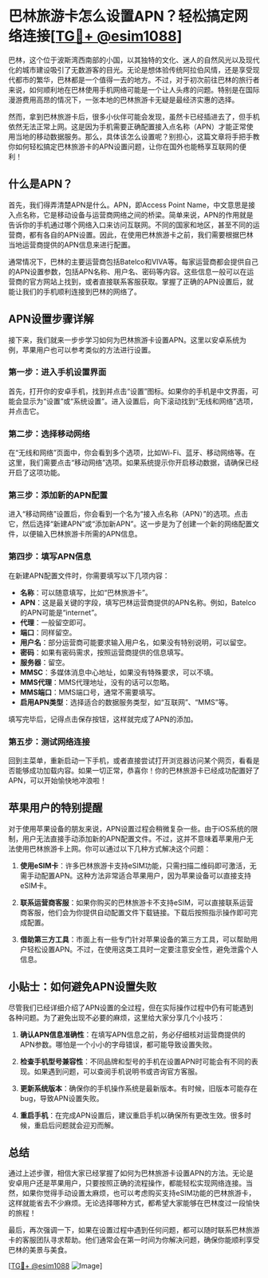 # 巴林旅游卡怎么设置APN？轻松搞定网络连接[[TG💪+ @esim1088](https://t.me/s/esim1088)]

巴林，这个位于波斯湾西南部的小国，以其独特的文化、迷人的自然风光以及现代化的城市建设吸引了无数游客的目光。无论是想体验传统阿拉伯风情，还是享受现代都市的繁华，巴林都是一个值得一去的地方。不过，对于初次前往巴林的旅行者来说，如何顺利地在巴林使用手机网络可能是一个让人头疼的问题。特别是在国际漫游费用高昂的情况下，一张本地的巴林旅游卡无疑是最经济实惠的选择。

然而，拿到巴林旅游卡后，很多小伙伴可能会发现，虽然卡已经插进去了，但手机依然无法正常上网。这是因为手机需要正确配置接入点名称（APN）才能正常使用当地的移动数据服务。那么，具体该怎么设置呢？别担心，这篇文章将手把手教你如何轻松搞定巴林旅游卡的APN设置问题，让你在国外也能畅享互联网的便利！

## 什么是APN？

首先，我们得弄清楚APN是什么。APN，即Access Point Name，中文意思是接入点名称，它是移动设备与运营商网络之间的桥梁。简单来说，APN的作用就是告诉你的手机通过哪个网络入口来访问互联网。不同的国家和地区，甚至不同的运营商，都有各自的APN设置。因此，在使用巴林旅游卡之前，我们需要根据巴林当地运营商提供的APN信息来进行配置。

通常情况下，巴林的主要运营商包括Batelco和VIVA等。每家运营商都会提供自己的APN设置参数，包括APN名称、用户名、密码等内容。这些信息一般可以在运营商的官方网站上找到，或者直接联系客服获取。掌握了正确的APN设置后，就能让我们的手机顺利连接到巴林的网络了。

## APN设置步骤详解

接下来，我们就来一步步学习如何为巴林旅游卡设置APN。这里以安卓系统为例，苹果用户也可以参考类似的方法进行设置。

### 第一步：进入手机设置界面

首先，打开你的安卓手机，找到并点击“设置”图标。如果你的手机是中文界面，可能会显示为“设置”或“系统设置”。进入设置后，向下滚动找到“无线和网络”选项，并点击它。

### 第二步：选择移动网络

在“无线和网络”页面中，你会看到多个选项，比如Wi-Fi、蓝牙、移动网络等。在这里，我们需要点击“移动网络”选项。如果系统提示你开启移动数据，请确保已经开启了这项功能。

### 第三步：添加新的APN配置

进入“移动网络”设置后，你会看到一个名为“接入点名称（APN）”的选项。点击它，然后选择“新建APN”或“添加新APN”。这一步是为了创建一个新的网络配置文件，以便输入巴林旅游卡所需的APN信息。

### 第四步：填写APN信息

在新建APN配置文件时，你需要填写以下几项内容：

- **名称**：可以随意填写，比如“巴林旅游卡”。
- **APN**：这是最关键的字段，填写巴林运营商提供的APN名称。例如，Batelco的APN可能是“internet”。
- **代理**：一般留空即可。
- **端口**：同样留空。
- **用户名**：部分运营商可能要求输入用户名，如果没有特别说明，可以留空。
- **密码**：如果有密码需求，按照运营商提供的信息填写。
- **服务器**：留空。
- **MMSC**：多媒体消息中心地址，如果没有特殊要求，可以不填。
- **MMS代理**：MMS代理地址，没有的话可以忽略。
- **MMS端口**：MMS端口号，通常不需要填写。
- **启用APN类型**：选择适合的数据服务类型，如“互联网”、“MMS”等。

填写完毕后，记得点击保存按钮，这样就完成了APN的添加。

### 第五步：测试网络连接

回到主菜单，重新启动一下手机，或者直接尝试打开浏览器访问某个网页，看看是否能够成功加载内容。如果一切正常，恭喜你！你的巴林旅游卡已经成功配置好了APN，可以开始愉快地冲浪啦！

## 苹果用户的特别提醒

对于使用苹果设备的朋友来说，APN设置过程会稍微复杂一些。由于iOS系统的限制，用户无法直接手动添加新的APN配置文件。不过，这并不意味着苹果用户无法使用巴林旅游卡上网。你可以通过以下几种方式解决这个问题：

1. **使用eSIM卡**：许多巴林旅游卡支持eSIM功能，只需扫描二维码即可激活，无需手动配置APN。这种方法非常适合苹果用户，因为苹果设备可以直接支持eSIM卡。

2. **联系运营商客服**：如果你购买的巴林旅游卡不支持eSIM，可以直接联系运营商客服，他们会为你提供自动配置文件下载链接。下载后按照指示操作即可完成配置。

3. **借助第三方工具**：市面上有一些专门针对苹果设备的第三方工具，可以帮助用户轻松设置APN。不过，在使用这类工具时一定要注意安全性，避免泄露个人信息。

## 小贴士：如何避免APN设置失败

尽管我们已经详细介绍了APN设置的全过程，但在实际操作过程中仍有可能遇到各种问题。为了避免出现不必要的麻烦，这里给大家分享几个小技巧：

1. **确认APN信息准确性**：在填写APN信息之前，务必仔细核对运营商提供的APN参数。哪怕是一个小小的字母错误，都可能导致设置失败。

2. **检查手机型号兼容性**：不同品牌和型号的手机在设置APN时可能会有不同的表现。如果遇到问题，可以查阅手机说明书或咨询官方客服。

3. **更新系统版本**：确保你的手机操作系统是最新版本。有时候，旧版本可能存在bug，导致APN设置失败。

4. **重启手机**：在完成APN设置后，建议重启手机以确保所有更改生效。很多时候，重启后问题就会迎刃而解。

## 总结

通过上述步骤，相信大家已经掌握了如何为巴林旅游卡设置APN的方法。无论是安卓用户还是苹果用户，只要按照正确的流程操作，都能轻松实现网络连接。当然，如果你觉得手动设置太麻烦，也可以考虑购买支持eSIM功能的巴林旅游卡，这样就能省去不少麻烦。无论选择哪种方式，都希望大家能够在巴林度过一段愉快的旅程！

最后，再次强调一下，如果在设置过程中遇到任何问题，都可以随时联系巴林旅游卡的客服团队寻求帮助。他们通常会在第一时间为你解决问题，确保你能顺利享受巴林的美景与美食。

[[TG💪+ @esim1088](https://t.me/s/esim1088) ![Image](https://i.postimg.cc/4NQfJmqS/Snipaste-2025-05-13-00-14-12.png)]